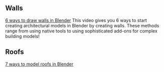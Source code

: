 ## Walls
[6 ways to draw walls in Blender](https://www.youtube.com/watch?v=Cunh57XjRv4&ab_channel=TheCGEssentials)
This video gives you 6 ways to start creating architectural models in Blender by creating walls. These methods range from using native tools to using sophisticated add-ons for complex building models!

## Roofs
[7 ways to model roofs in Blender](https://www.youtube.com/watch?v=Pcb-BBeGt8w)
